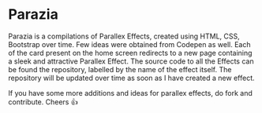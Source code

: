 # Parazia
Parazia is a compilations of Parallex Effects, created using HTML, CSS, Bootstrap over time. Few ideas were obtained from Codepen as well. Each of the card present on the home screen redirects to a new page containing a sleek and attractive Parallex Effect. The source code to all the Effects can be found the repository, labelled by the name of the effect itself. The repository will be updated over time as soon as I have created a new effect. 

If you have some more additions and ideas for parallex effects, do fork and contribute. Cheers 👍 
